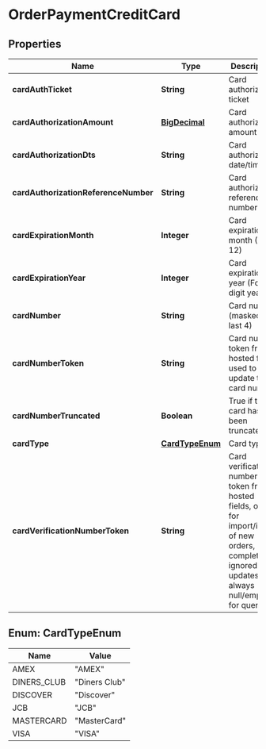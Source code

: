 
# OrderPaymentCreditCard

## Properties
Name | Type | Description | Notes
------------ | ------------- | ------------- | -------------
**cardAuthTicket** | **String** | Card authorization ticket |  [optional]
**cardAuthorizationAmount** | [**BigDecimal**](BigDecimal.md) | Card authorization amount |  [optional]
**cardAuthorizationDts** | **String** | Card authorization date/time |  [optional]
**cardAuthorizationReferenceNumber** | **String** | Card authorization reference number |  [optional]
**cardExpirationMonth** | **Integer** | Card expiration month (1-12) |  [optional]
**cardExpirationYear** | **Integer** | Card expiration year (Four digit year) |  [optional]
**cardNumber** | **String** | Card number (masked to last 4) |  [optional]
**cardNumberToken** | **String** | Card number token from hosted fields used to update the card number |  [optional]
**cardNumberTruncated** | **Boolean** | True if the card has been truncated |  [optional]
**cardType** | [**CardTypeEnum**](#CardTypeEnum) | Card type |  [optional]
**cardVerificationNumberToken** | **String** | Card verification number token from hosted fields, only for import/insert of new orders, completely ignored for updates, and always null/empty for queries |  [optional]


<a name="CardTypeEnum"></a>
## Enum: CardTypeEnum
Name | Value
---- | -----
AMEX | &quot;AMEX&quot;
DINERS_CLUB | &quot;Diners Club&quot;
DISCOVER | &quot;Discover&quot;
JCB | &quot;JCB&quot;
MASTERCARD | &quot;MasterCard&quot;
VISA | &quot;VISA&quot;



